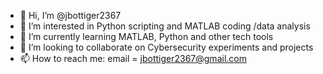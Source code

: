 - 👋 Hi, I’m @jbottiger2367
- 👀 I’m interested in Python scripting and MATLAB coding /data analysis
- 🌱 I’m currently learning MATLAB, Python and other tech tools
- 💞️ I’m looking to collaborate on Cybersecurity experiments and projects
- 📫 How to reach me:  email = jbottiger2367@gmail.com

<!---
jbottiger2367/jbottiger2367 is a ✨ special ✨ repository because its `README.md` (this file) appears on your GitHub profile.
You can click the Preview link to take a look at your changes.
--->
